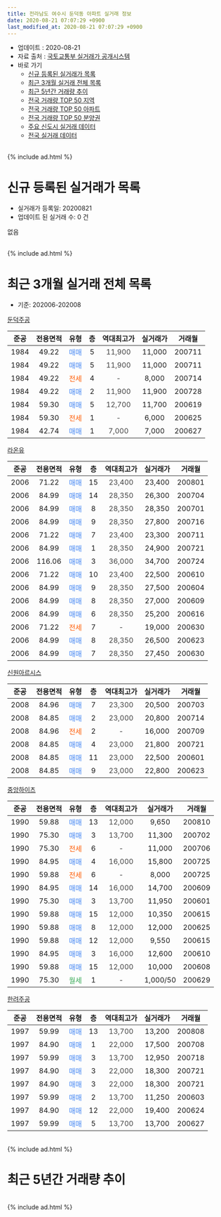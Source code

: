 ```yaml
---
title: 전라남도 여수시 둔덕동 아파트 실거래 정보
date: 2020-08-21 07:07:29 +0900
last_modified_at: 2020-08-21 07:07:29 +0900
---
```


* 업데이트 : 2020-08-21
* 자료 출처 : [국토교통부 실거래가 공개시스템](http://rt.molit.go.kr)
* 바로 가기
    * [신규 등록된 실거래가 목록](#신규-등록된-실거래가-목록)
    * [최근 3개월 실거래 전체 목록](#최근-3개월-실거래-전체-목록)
    * [최근 5년간 거래량 추이](#최근-5년간-거래량-추이)
    * [전국 거래량 TOP 50 지역](https://inasie.github.io/apt-trade-info/최근-3개월-전국에서-가장-거래가-많이-발생한-지역)
    * [전국 거래량 TOP 50 아파트](https://inasie.github.io/apt-trade-info/최근-3개월-전국에서-가장-거래가-많이-발생한-아파트)
    * [전국 거래량 TOP 50 분양권](https://inasie.github.io/apt-trade-info/최근-3개월-전국에서-가장-거래가-많이-발생한-분양권)
    * [주요 신도시 실거래 데이터](https://inasie.github.io/apt-trade-info/주요-신도시)
    * [전국 실거래 데이터](https://inasie.github.io/apt-trade-info/전국)
<br>
{% include ad.html %}
<br>

# 신규 등록된 실거래가 목록
* 실거래가 등록일: 20200821
* 업데이트 된 실거래 수: 0 건

없음

<br>
{% include ad.html %}
<br>

# 최근 3개월 실거래 전체 목록
* 기준: 202006-202008


[둔덕주공](https://search.naver.com/search.naver?query=%EC%A0%84%EB%9D%BC%EB%82%A8%EB%8F%84+%EC%97%AC%EC%88%98%EC%8B%9C+%EB%91%94%EB%8D%95%EB%8F%99+%EB%91%94%EB%8D%95%EC%A3%BC%EA%B3%B5)

|준공|전용면적|유형|층|역대최고가|실거래가|거래월|
|:---:|:---:|:---:|:---:|:---:|:---:|:---:|
|1984|49.22|<span style="color:#4285f3">매매</span>|5|<span style="color:#444444">11,900</span>|11,000|200711|
|1984|49.22|<span style="color:#4285f3">매매</span>|5|<span style="color:#444444">11,900</span>|11,000|200711|
|1984|49.22|<span style="color:#ff5a00">전세</span>|4|<span style="color:#444444">-</span>|8,000|200714|
|1984|49.22|<span style="color:#4285f3">매매</span>|2|<span style="color:#444444">11,900</span>|11,900|200728|
|1984|59.30|<span style="color:#4285f3">매매</span>|5|<span style="color:#444444">12,700</span>|11,700|200619|
|1984|59.30|<span style="color:#ff5a00">전세</span>|1|<span style="color:#444444">-</span>|6,000|200625|
|1984|42.74|<span style="color:#4285f3">매매</span>|1|<span style="color:#444444">7,000</span>|7,000|200627|

[라온유](https://search.naver.com/search.naver?query=%EC%A0%84%EB%9D%BC%EB%82%A8%EB%8F%84+%EC%97%AC%EC%88%98%EC%8B%9C+%EB%91%94%EB%8D%95%EB%8F%99+%EB%9D%BC%EC%98%A8%EC%9C%A0)

|준공|전용면적|유형|층|역대최고가|실거래가|거래월|
|:---:|:---:|:---:|:---:|:---:|:---:|:---:|
|2006|71.22|<span style="color:#4285f3">매매</span>|15|<span style="color:#444444">23,400</span>|23,400|200801|
|2006|84.99|<span style="color:#4285f3">매매</span>|14|<span style="color:#444444">28,350</span>|26,300|200704|
|2006|84.99|<span style="color:#4285f3">매매</span>|8|<span style="color:#444444">28,350</span>|28,350|200701|
|2006|84.99|<span style="color:#4285f3">매매</span>|9|<span style="color:#444444">28,350</span>|27,800|200716|
|2006|71.22|<span style="color:#4285f3">매매</span>|7|<span style="color:#444444">23,400</span>|23,300|200711|
|2006|84.99|<span style="color:#4285f3">매매</span>|1|<span style="color:#444444">28,350</span>|24,900|200721|
|2006|116.06|<span style="color:#4285f3">매매</span>|3|<span style="color:#444444">36,000</span>|34,700|200724|
|2006|71.22|<span style="color:#4285f3">매매</span>|10|<span style="color:#444444">23,400</span>|22,500|200610|
|2006|84.99|<span style="color:#4285f3">매매</span>|9|<span style="color:#444444">28,350</span>|27,500|200604|
|2006|84.99|<span style="color:#4285f3">매매</span>|8|<span style="color:#444444">28,350</span>|27,000|200609|
|2006|84.99|<span style="color:#4285f3">매매</span>|6|<span style="color:#444444">28,350</span>|25,200|200616|
|2006|71.22|<span style="color:#ff5a00">전세</span>|7|<span style="color:#444444">-</span>|19,000|200630|
|2006|84.99|<span style="color:#4285f3">매매</span>|8|<span style="color:#444444">28,350</span>|26,500|200623|
|2006|84.99|<span style="color:#4285f3">매매</span>|7|<span style="color:#444444">28,350</span>|27,450|200630|

[신원아르시스](https://search.naver.com/search.naver?query=%EC%A0%84%EB%9D%BC%EB%82%A8%EB%8F%84+%EC%97%AC%EC%88%98%EC%8B%9C+%EB%91%94%EB%8D%95%EB%8F%99+%EC%8B%A0%EC%9B%90%EC%95%84%EB%A5%B4%EC%8B%9C%EC%8A%A4)

|준공|전용면적|유형|층|역대최고가|실거래가|거래월|
|:---:|:---:|:---:|:---:|:---:|:---:|:---:|
|2008|84.96|<span style="color:#4285f3">매매</span>|7|<span style="color:#444444">23,300</span>|20,500|200703|
|2008|84.85|<span style="color:#4285f3">매매</span>|2|<span style="color:#444444">23,000</span>|20,800|200714|
|2008|84.96|<span style="color:#ff5a00">전세</span>|2|<span style="color:#444444">-</span>|16,000|200709|
|2008|84.85|<span style="color:#4285f3">매매</span>|4|<span style="color:#444444">23,000</span>|21,800|200721|
|2008|84.85|<span style="color:#4285f3">매매</span>|11|<span style="color:#444444">23,000</span>|22,500|200601|
|2008|84.85|<span style="color:#4285f3">매매</span>|9|<span style="color:#444444">23,000</span>|22,800|200623|

[중앙하이츠](https://search.naver.com/search.naver?query=%EC%A0%84%EB%9D%BC%EB%82%A8%EB%8F%84+%EC%97%AC%EC%88%98%EC%8B%9C+%EB%91%94%EB%8D%95%EB%8F%99+%EC%A4%91%EC%95%99%ED%95%98%EC%9D%B4%EC%B8%A0)

|준공|전용면적|유형|층|역대최고가|실거래가|거래월|
|:---:|:---:|:---:|:---:|:---:|:---:|:---:|
|1990|59.88|<span style="color:#4285f3">매매</span>|13|<span style="color:#444444">12,000</span>|9,650|200810|
|1990|75.30|<span style="color:#4285f3">매매</span>|3|<span style="color:#444444">13,700</span>|11,300|200702|
|1990|75.30|<span style="color:#ff5a00">전세</span>|6|<span style="color:#444444">-</span>|11,000|200706|
|1990|84.95|<span style="color:#4285f3">매매</span>|4|<span style="color:#444444">16,000</span>|15,800|200725|
|1990|59.88|<span style="color:#ff5a00">전세</span>|6|<span style="color:#444444">-</span>|8,000|200725|
|1990|84.95|<span style="color:#4285f3">매매</span>|14|<span style="color:#444444">16,000</span>|14,700|200609|
|1990|75.30|<span style="color:#4285f3">매매</span>|3|<span style="color:#444444">13,700</span>|11,950|200601|
|1990|59.88|<span style="color:#4285f3">매매</span>|15|<span style="color:#444444">12,000</span>|10,350|200615|
|1990|59.88|<span style="color:#4285f3">매매</span>|8|<span style="color:#444444">12,000</span>|12,000|200625|
|1990|59.88|<span style="color:#4285f3">매매</span>|12|<span style="color:#444444">12,000</span>|9,550|200615|
|1990|84.95|<span style="color:#4285f3">매매</span>|3|<span style="color:#444444">16,000</span>|12,600|200610|
|1990|59.88|<span style="color:#4285f3">매매</span>|15|<span style="color:#444444">12,000</span>|10,000|200608|
|1990|75.30|<span style="color:#34a853">월세</span>|1|<span style="color:#444444">-</span>|1,000/50|200629|

[한려주공](https://search.naver.com/search.naver?query=%EC%A0%84%EB%9D%BC%EB%82%A8%EB%8F%84+%EC%97%AC%EC%88%98%EC%8B%9C+%EB%91%94%EB%8D%95%EB%8F%99+%ED%95%9C%EB%A0%A4%EC%A3%BC%EA%B3%B5)

|준공|전용면적|유형|층|역대최고가|실거래가|거래월|
|:---:|:---:|:---:|:---:|:---:|:---:|:---:|
|1997|59.99|<span style="color:#4285f3">매매</span>|13|<span style="color:#444444">13,700</span>|13,200|200808|
|1997|84.90|<span style="color:#4285f3">매매</span>|1|<span style="color:#444444">22,000</span>|17,500|200708|
|1997|59.99|<span style="color:#4285f3">매매</span>|3|<span style="color:#444444">13,700</span>|12,950|200718|
|1997|84.90|<span style="color:#4285f3">매매</span>|3|<span style="color:#444444">22,000</span>|18,300|200721|
|1997|84.90|<span style="color:#4285f3">매매</span>|3|<span style="color:#444444">22,000</span>|18,300|200721|
|1997|59.99|<span style="color:#4285f3">매매</span>|2|<span style="color:#444444">13,700</span>|11,250|200603|
|1997|84.90|<span style="color:#4285f3">매매</span>|12|<span style="color:#444444">22,000</span>|19,400|200624|
|1997|59.99|<span style="color:#4285f3">매매</span>|5|<span style="color:#444444">13,700</span>|13,700|200627|


<br>
{% include ad.html %}
<br>

# 최근 5년간 거래량 추이


<div style="width:100%;">
    <canvas id="deal_progress" height="200"></canvas>
</div>

<script>
new Chart(document.getElementById("deal_progress"), {
    type: 'line',
    data: {
        labels: ['201508','201509','201510','201511','201512','201601','201602','201603','201604','201605','201606','201607','201608','201609','201610','201611','201612','201701','201702','201703','201704','201705','201706','201707','201708','201709','201710','201711','201712','201801','201802','201803','201804','201805','201806','201807','201808','201809','201810','201811','201812','201901','201902','201903','201904','201905','201906','201907','201908','201909','201910','201911','201912','202001','202002','202003','202004','202005','202006','202007','202008'],
        datasets: [{
            label: '매매',
            pointRadius: 1,
            data: [12, 11, 14, 6, 17, 8, 26, 23, 12, 18, 16, 29, 16, 21, 26, 19, 16, 20, 22, 24, 21, 25, 33, 17, 29, 40, 22, 22, 22, 23, 27, 25, 18, 20, 18, 11, 16, 14, 11, 21, 14, 17, 26, 27, 19, 17, 20, 17, 14, 23, 24, 19, 21, 17, 32, 18, 19, 19, 20, 18, 3],
            borderColor: "rgba(255, 201, 14, 1)",
            backgroundColor: "rgba(255, 201, 14, 0.5)",
            fill: false,
            lineTension: 0
        },{
            label: '전월세',
            pointRadius: 1,
            data: [6, 2, 2, 5, 4, 7, 0, 7, 2, 8, 3, 5, 2, 2, 2, 1, 6, 4, 4, 7, 4, 4, 6, 7, 8, 5, 4, 4, 6, 4, 4, 8, 4, 5, 3, 1, 3, 0, 4, 2, 2, 4, 2, 1, 2, 1, 1, 3, 4, 3, 2, 5, 2, 0, 3, 3, 0, 1, 3, 4, 0],
            borderColor: "rgba(0, 141, 185, 1)",
            backgroundColor: "rgba(0, 141, 185, 0.5)",
            fill: false,
            lineTension: 0
        }
        ]
    },
    options: {
        responsive: true,
        title: {
            display: false
        },
        tooltips: {
            mode: 'index',
            intersect: false
        },
        hover: {
            mode: 'nearest',
            intersect: true
        },
        scales: {
            xAxes: [{
                display: true,
                scaleLabel: {
                    display: true,
                    labelString: '년/월'
                }
            }],
            yAxes: [{
                display: true,
                ticks: {
                    suggestedMin: 0,
                },
                scaleLabel: {
                    display: true,
                    labelString: '실거래 수'
                }
            }]
        }
    }
});

</script>


<br>
{% include ad.html %}
<br>

